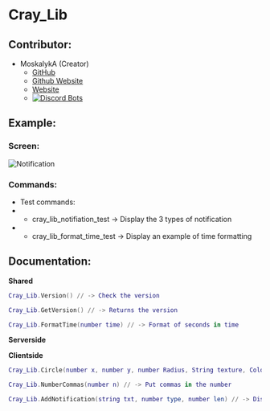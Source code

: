 # Cray_Lib

## Contributor:

* MoskalykA (Creator)
  * [GitHub](https://github.com/MoskalykA)
  * [Github Website](https://moskalyka.github.io/)
  * [Website](https://cray-dev.fr/)
  * [![Discord Bots](https://top.gg/api/widget/617138885125996574.svg)](https://top.gg/bot/617138885125996574)

## Example:

### Screen:

![Notification](https://github.com/MoskalykA/img/blob/master/cray_lib_notification_v1.png?raw=true)

### Commands:

* Test commands:
 * - cray_lib_notifiation_test -> Display the 3 types of notification
 * - cray_lib_format_time_test -> Display an example of time formatting

## Documentation:

**Shared**
```lua
Cray_Lib.Version() // -> Check the version
```
```lua
Cray_Lib.GetVersion() // -> Returns the version
```
```lua
Cray_Lib.FormatTime(number time) // -> Format of seconds in time
```
**Serverside**

**Clientside**
```lua
Cray_Lib.Circle(number x, number y, number Radius, String texture, Color color) // -> Draw a circle
```
```lua
Cray_Lib.NumberCommas(number n) // -> Put commas in the number
```
```lua
Cray_Lib.AddNotification(string txt, number type, number len) // -> Display the notification
```